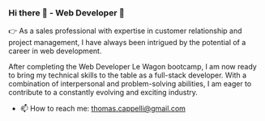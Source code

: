 ### Hi there 👋 - Web Developer 🚀

👉 As a sales professional with expertise in customer relationship and project management, I have always been intrigued by the potential of a career in web development. 

After completing the Web Developer Le Wagon bootcamp, I am now ready to bring my technical skills to the table as a full-stack developer. With a combination of interpersonal and problem-solving abilities, I am eager to contribute to a constantly evolving and exciting industry.

- 📫 How to reach me: thomas.cappelli@gmail.com


<!--
**thomascapelo/thomascapelo** is a ✨ _special_ ✨ repository because its `README.md` (this file) appears on your GitHub profile.

Here are some ideas to get you started:

- 🔭 I’m currently working on ...
- 🌱 I’m currently learning ...
- 👯 I’m looking to collaborate on ...
- 🤔 I’m looking for help with ...
- 💬 Ask me about ...
- 📫 How to reach me: ...
- 😄 Pronouns: ...
- ⚡ Fun fact: ...
-->
